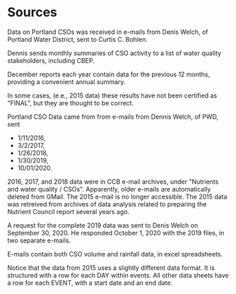 # Sources
Data on Portland CSOs was received in e-mails from Denis Welch, of
Portland Water District, sent to Curtis C. Bohlen.

Dennis sends monthly summaries of CSO activity to a list of water quality
stakeholders, including CBEP.

December reports each year contain data for the previous 12 months, providing a
convenient annual summary.
 
In some cases, (e.e., 2015 data) these results have not been certified as "FINAL",
but they are thought to be correct.

Portland CSO Data came from from e-mails from Dennis Welch, of PWD, sent

*  1/11/2016,  
*  3/2/2017,   
*  1/26/2018,   
*  1/30/2019,
*  10/01/2020.

2016, 2017, and 2018 data were in CCB e-mail archives, under
"Nutrients and water quality / CSOs". Apparently, older e-mails are
automatically deleted from GMail. The 2015 e-mail is no longer accessible.
The 2015 data was retreived from archives of data analysis related to preparing
the Nutrient Council report several years ago.

A request for the complete 2019 data was sent to Denis Welch on September 30, 2020.
He responded October 1, 2020 with the 2019 files, in two separate e-mails.

E-mails contain both CSO volume and rainfall data, in excel spreadsheets.

Notice that the data from 2015 uses a slightly different data format.  It is
structured with a row for each DAY within events.  All other data sheets have a
row for each EVENT, with a start date and an end date.